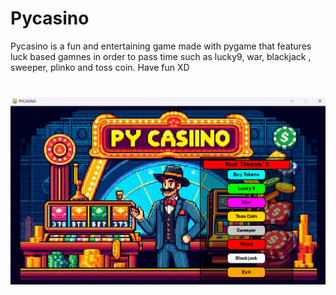 # Pycasino
Pycasino is a fun and entertaining game made with pygame that features luck based gamnes in order to pass time such as lucky9, war, blackjack , sweeper, plinko and toss coin.
Have fun XD
#

![Pycasino image](pycasino.png)
